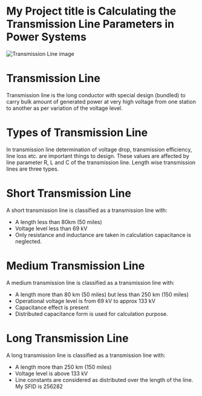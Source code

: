 # My Project title is Calculating the Transmission Line Parameters in Power Systems
![Transmission Line image](https://4.imimg.com/data4/XK/RN/MY-15740765/overhead-transmission-line-500x500.jpg) 

# Transmission Line
Transmission line is the long conductor with special design (bundled) to carry bulk amount of generated power at very high voltage from one station to another as per variation of the voltage level.
# Types of Transmission Line
In transmission line determination of voltage drop, transmission efficiency, line loss etc. are important things to design. These values are affected by line parameter R, L and C of the transmission line. Length wise transmission lines are three types.
# Short Transmission Line
A short transmission line is classified as a transmission line with:
- A length less than 80km (50 miles)
- Voltage level less than 69 kV
- Only resistance and inductance are taken in calculation capacitance is neglected.
# Medium Transmission Line
A medium transmission line is classified as a transmission line with:
- A length more than 80 km (50 miles) but less than 250 km (150 miles)
- Operational voltage level is from 69 kV to approx 133 kV
- Capacitance effect is present
- Distributed capacitance form is used for calculation purpose.
# Long Transmission Line
A long transmission line is classified as a transmission line with:
- A length more than 250 km (150 miles)
- Voltage level is above 133 kV
- Line constants are considered as distributed over the length of the line.
My SFID is 256282
